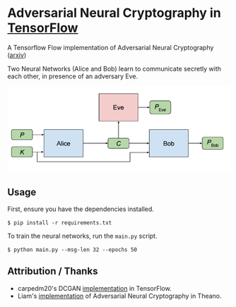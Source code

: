 # Adversarial Neural Cryptography in [TensorFlow](https://github.com/tensorflow/tensorflow)

A Tensorflow Flow implementation of Adversarial Neural Cryptography ([arxiv](https://arxiv.org/pdf/1610.06918v1.pdf))

Two Neural Networks (Alice and Bob) learn to communicate secretly with each other, in presence of an adversary Eve.

![Setup](assets/diagram.png)

## Usage 
First, ensure you have the dependencies installed.

    $ pip install -r requirements.txt

To train the neural networks, run the `main.py` script.

    $ python main.py --msg-len 32 --epochs 50
    
    
## Attribution / Thanks

* carpedm20's DCGAN [implementation](https://github.com/carpedm20/DCGAN-tensorflow) in TensorFlow. 
* Liam's [implementation](https://github.com/nlml/adversarial-neural-crypt) of Adversarial Neural Cryptography in Theano. 
